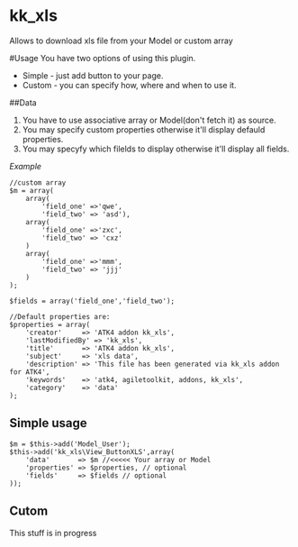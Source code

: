 kk_xls
======

Allows to download xls file from your Model or custom array

#Usage
You have two options of using this plugin.

* Simple - just add button to your page.
* Custom - you can specify how, where and when to use it.

##Data
1. You have to use associative array or Model(don\'t fetch it) as source.
2. You may specify custom properties otherwise it\'ll display defauld properties.
3. You may specyfy which filelds to display otherwise it\'ll display all fields.

*Example*

    //custom array
    $m = array(
        array(
            'field_one' =>'qwe', 
            'field_two' => 'asd'),
        array(
            'field_one' =>'zxc',
            'field_two' => 'cxz'
        )
        array(
            'field_one' =>'mmm',
            'field_two' => 'jjj'
        )
    );

    $fields = array('field_one','field_two'); 

    //Default properties are:
    $properties = array(
        'creator'     => 'ATK4 addon kk_xls',
        'lastModifiedBy' => 'kk_xls',
        'title'       => 'ATK4 addon kk_xls',
        'subject'     => 'xls data',
        'description' => 'This file has been generated via kk_xls addon for ATK4',
        'keywords'    => 'atk4, agiletoolkit, addons, kk_xls',
        'category'    => 'data'
    );

## Simple usage

    $m = $this->add('Model_User');
    $this->add('kk_xls\View_ButtonXLS',array(
        'data'       => $m //<<<<< Your array or Model
        'properties' => $properties, // optional
        'fields'     => $fields // optional
    ));

## Cutom
This stuff is in progress
